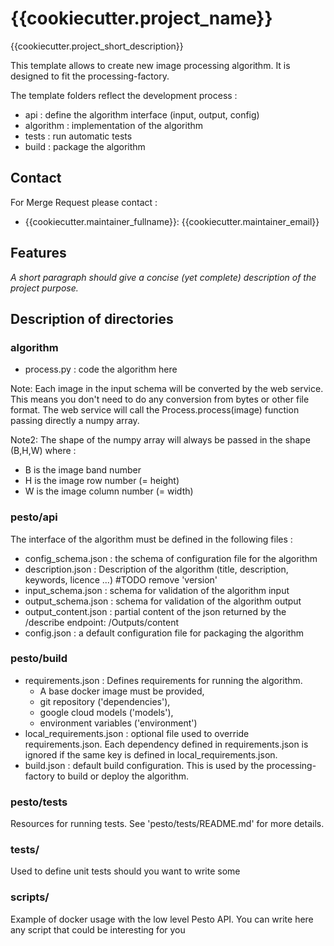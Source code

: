 # {{cookiecutter.project_name}}

{{cookiecutter.project_short_description}}

This template allows to create new image processing algorithm.
It is designed to fit the processing-factory.

The template folders reflect the development process :
- api : define the algorithm interface (input, output, config)
- algorithm : implementation of the algorithm
- tests : run automatic tests
- build : package the algorithm

## Contact

For Merge Request please contact :
- {{cookiecutter.maintainer_fullname}}: {{cookiecutter.maintainer_email}}

## Features

*A short paragraph should give a concise (yet complete) description of the project purpose.*

## Description of directories

### algorithm

- process.py : code the algorithm here

Note: Each image in the input schema will be converted by the web service.
This means you don't need to do any conversion from bytes or other file format.
The web service will call the Process.process(image) function passing directly a numpy array.

Note2: The shape of the numpy array will always be passed in the shape (B,H,W) where :
- B is the image band number
- H is the image row number (= height)
- W is the image column number (= width)

### pesto/api

The interface of the algorithm must be defined in the following files :
- config_schema.json : the schema of configuration file for the algorithm
- description.json : Description of the algorithm (title, description, keywords, licence ...) #TODO remove 'version'
- input_schema.json : schema for validation of the algorithm input
- output_schema.json : schema for validation of the algorithm output
- output_content.json : partial content of the json returned by the /describe endpoint: /Outputs/content
- config.json : a default configuration file for packaging the algorithm

### pesto/build

- requirements.json : Defines requirements for running the algorithm.
    - A base docker image must be provided,
    - git repository ('dependencies'),
    - google cloud models ('models'),
    - environment variables ('environment')
- local_requirements.json : optional file used to override requirements.json.
    Each dependency defined in requirements.json is ignored if the same key is defined in local_requirements.json.
- build.json : default build configuration. This is used by the processing-factory to build or deploy the algorithm.

### pesto/tests

Resources for running tests.
See 'pesto/tests/README.md' for more details.

### tests/

Used to define unit tests should you want to write some

### scripts/

Example of docker usage with the low level Pesto API. You can write here any script that could be interesting for you